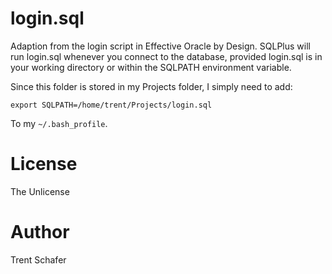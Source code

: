 # login.sql

Adaption from the login script in Effective Oracle by Design. SQLPlus will run
login.sql whenever you connect to the database, provided login.sql is in your
working directory or within the SQLPATH environment variable. 

Since this folder is stored in my Projects folder, I simply need to add:

```
export SQLPATH=/home/trent/Projects/login.sql 
```

To my `~/.bash_profile`.

# License

The Unlicense

# Author

Trent Schafer
